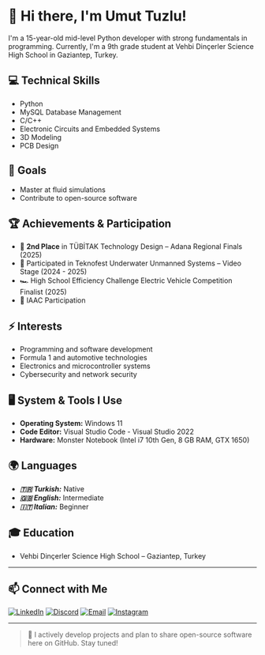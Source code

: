 # 👋 Hi there, I'm Umut Tuzlu!

I'm a 15-year-old mid-level Python developer with strong fundamentals in programming. Currently, I'm a 9th grade student at Vehbi Dinçerler Science High School in Gaziantep, Turkey.

## 💻 Technical Skills
- Python
- MySQL Database Management
- C/C++
- Electronic Circuits and Embedded Systems
- 3D Modeling
- PCB Design

## 🎯 Goals
- Master at fluid simulations
- Contribute to open-source software

## 🏆 Achievements & Participation
- 🥈 **2nd Place** in TÜBİTAK Technology Design – Adana Regional Finals (2025)
- 🎥 Participated in Teknofest Underwater Unmanned Systems – Video Stage (2024 - 2025)
- 🏎️ High School Efficiency Challenge Electric Vehicle Competition Finalist (2025)
- 🔭 IAAC Participation

## ⚡ Interests
- Programming and software development
- Formula 1 and automotive technologies
- Electronics and microcontroller systems
- Cybersecurity and network security

## 🖥️ System & Tools I Use
- **Operating System:** Windows 11
- **Code Editor:** Visual Studio Code - Visual Studio 2022
- **Hardware:** Monster Notebook (Intel i7 10th Gen, 8 GB RAM, GTX 1650)

## 🌍 Languages
- ***🇹🇷 Turkish:*** Native
- ***🇬🇧 English:*** Intermediate
- ***🇮🇹 Italian:*** Beginner

## 🎓 Education
- Vehbi Dinçerler Science High School – Gaziantep, Turkey

---

## 📫 Connect with Me

[![LinkedIn](https://img.shields.io/badge/LinkedIn-0A66C2?style=for-the-badge&logo=linkedin&logoColor=white)](https://www.linkedin.com/in/umut-tuzlu-6840032b0/)
[![Discord](https://img.shields.io/badge/Discord-5865F2?style=for-the-badge&logo=discord&logoColor=white)](https://discordapp.com/users/elpis26)
[![Email](https://img.shields.io/badge/Email-D14836?style=for-the-badge&logo=protonmail&logoColor=white)](mailto:umuttuzlu0@protonmail.com)
[![Instagram](https://img.shields.io/badge/Instagram-E4405F?style=for-the-badge&logo=instagram&logoColor=white)](https://www.instagram.com/umuttuzlu_)

---

> 📌 I actively develop projects and plan to share open-source software here on GitHub. Stay tuned!
